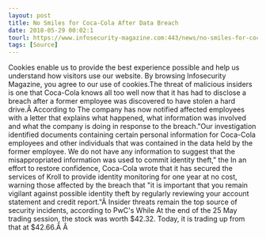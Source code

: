 ```yaml
---
layout: post
title: No Smiles for Coca-Cola After Data Breach
date: 2018-05-29 00:02:1
tourl: https://www.infosecurity-magazine.com:443/news/no-smiles-for-cocacola-after-data/
tags: [Source]
---
```

Cookies enable us to provide the best experience possible and help us understand how visitors use our website. By browsing Infosecurity Magazine, you agree to our use of cookies.The threat of malicious insiders is one that Coca-Cola knows all too well now that it has had to disclose a breach after a former employee was discovered to have stolen a hard drive.Â According to The company has now notified affected employees with a letter that explains what happened, what information was involved and what the company is doing in response to the breach."Our investigation identified documents containing certain personal information for Coca-Cola employees and other individuals that was contained in the data held by the former employee. We do not have any information to suggest that the misappropriated information was used to commit identity theft," the In an effort to restore confidence, Coca-Cola wrote that it has secured the services of Kroll to provide identity monitoring for one year at no cost, warning those affected by the breach that "it is important that you remain vigilant against possible identity theft by regularly reviewing your account statement and credit report."Â Insider threats remain the top source of security incidents, according to PwC's While At the end of the 25 May trading session, the stock was worth $42.32. Today, it is trading up from that at $42.66.Â Â 